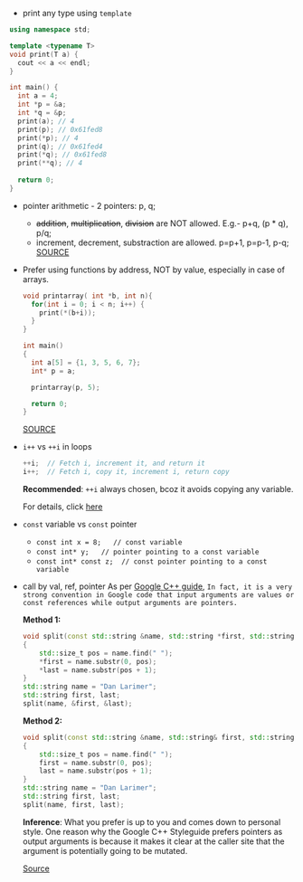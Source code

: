 * print any type using `template` <br/>
```cpp
using namespace std;

template <typename T>
void print(T a) {
  cout << a << endl;
}

int main() {
  int a = 4;
  int *p = &a;
  int *q = &p;
  print(a); // 4
  print(p); // 0x61fed8
  print(*p); // 4
  print(q); // 0x61fed4
  print(*q); // 0x61fed8
  print(**q); // 4
  
  return 0;
}
```

* pointer arithmetic - 2 pointers: p, q;
  - ~~addition~~, ~~multiplication~~, ~~division~~ are NOT allowed. E.g.- p+q, (p * q), p/q;
  - increment, decrement, substraction are allowed. p=p+1, p=p-1, p-q;
  [SOURCE](https://www.youtube.com/watch?v=cKmru3pcggg&t=15m29s)

* Prefer using functions by address, NOT by value, especially in case of arrays.
  ```cpp
  void printarray( int *b, int n){
    for(int i = 0; i < n; i++) {
      print(*(b+i));
    }
  }

  int main()
  {
    int a[5] = {1, 3, 5, 6, 7};
    int* p = a;

    printarray(p, 5);

    return 0;
  }
  ```
  [SOURCE](https://www.youtube.com/watch?v=cKmru3pcggg)

* `i++` vs `++i` in loops
  ```cpp
  ++i;  // Fetch i, increment it, and return it
  i++;  // Fetch i, copy it, increment i, return copy
  ```
  
  **Recommended**: `++i` always chosen, bcoz it avoids copying any variable. 
  
  For details, click [here](https://stackoverflow.com/questions/4261708/i-or-i-in-for-loops/4261743#4261743)
  
* `const` variable vs `const` pointer
  - `const int x = 8;   // const variable`
  - `const int* y;   // pointer pointing to a const variable`
  - `const int* const z;  // const pointer pointing to a const variable`
  
* call by val, ref, pointer
  As per [Google C++ guide](http://drake.mit.edu/styleguide/cppguide.html),
  `In fact, it is a very strong convention in Google code that input arguments are values or const references while output arguments are pointers.`
  
  **Method 1:**
  ```cpp
  void split(const std::string &name, std::string *first, std::string *last)
  {
      std::size_t pos = name.find(" ");
      *first = name.substr(0, pos);
      *last = name.substr(pos + 1);
  }
  std::string name = "Dan Larimer";
  std::string first, last;
  split(name, &first, &last);
  ```
  
  **Method 2:**
  ```cpp
  void split(const std::string &name, std::string& first, std::string& last)
  {
      std::size_t pos = name.find(" ");
      first = name.substr(0, pos);
      last = name.substr(pos + 1);
  }
  std::string name = "Dan Larimer";
  std::string first, last;
  split(name, first, last);
  ```
  
  **Inference**: What you prefer is up to you and comes down to personal style. One reason why the Google C++ Styleguide prefers pointers as output arguments is because it makes it clear at the caller site that the argument is potentially going to be mutated.
  
  [Source](https://cmichel.io/cpp-guide-for-eos-development-call-by-value-reference/)
